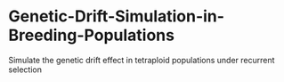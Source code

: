 # Genetic-Drift-Simulation-in-Breeding-Populations
Simulate the genetic drift effect in tetraploid populations under recurrent selection
